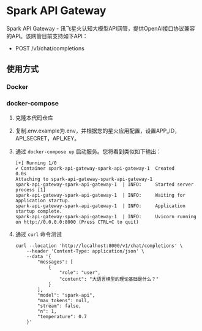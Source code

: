 # Spark API Gateway

Spark API Gateway - 讯飞星火认知大模型API网管，提供OpenAI接口协议兼容的API。该网管目前支持如下API：

- POST /v1/chat/completions

## 使用方式

### Docker

### docker-compose

1. 克隆本代码仓库

2. 复制.env.example为.env，并根据您的星火应用配置，设置APP_ID，API_SECRET，API_KEY。

3. 通过 `docker-compose up` 启动服务。您将看到类似如下输出：

    ```shell
    [+] Running 1/0
    ✔ Container spark-api-gateway-spark-api-gateway-1  Created                                                                                                 0.0s 
    Attaching to spark-api-gateway-spark-api-gateway-1
    spark-api-gateway-spark-api-gateway-1  | INFO:     Started server process [1]
    spark-api-gateway-spark-api-gateway-1  | INFO:     Waiting for application startup.
    spark-api-gateway-spark-api-gateway-1  | INFO:     Application startup complete.
    spark-api-gateway-spark-api-gateway-1  | INFO:     Uvicorn running on http://0.0.0.0:8000 (Press CTRL+C to quit)
    ```
4. 通过 `curl` 命令测试

    ```shell
    curl --location 'http://localhost:8000/v1/chat/completions' \
        --header 'Content-Type: application/json' \
        --data '{
            "messages": [
                {
                    "role": "user",
                    "content": "大语言模型的理论基础是什么？"
                }
            ],
            "model": "spark-api",
            "max_tokens": null,
            "stream": false,
            "n": 1,
            "temperature": 0.7
        }'
    ```
